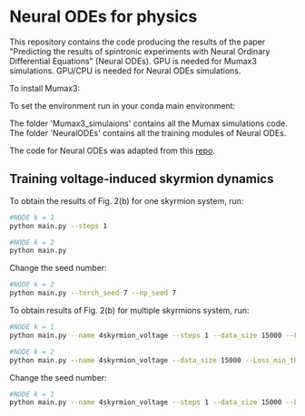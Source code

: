 # Neural ODEs for physics
This repository contains the code producing the results of the paper "Predicting  the results of spintronic experiments with Neural Ordinary Differential Equations" (Neural ODEs). GPU is needed for Mumax3 simulations. GPU/CPU is needed for Neural ODEs simulations. 

To install Mumax3:  

To set the environment run in your conda main environment:   


The folder 'Mumax3_simulaions' contains all the Mumax simulations code. The folder 'NeuralODEs' contains all the training modules of Neural ODEs.  

The code for Neural ODEs was adapted from this [repo](https://github.com/rtqichen/torchdiffeq).   

## Training voltage-induced skyrmion dynamics  

To obtain the results of Fig. 2(b) for one skyrmion system, run:  
```sh
#NODE k = 1
python main.py --steps 1   
```
```sh
#NODE k = 2
python main.py  
```
Change the seed number:  
```sh
#NODE k = 2
python main.py --torch_seed 7 --np_seed 7   
```
To obtain results of Fig. 2(b) for multiple skyrmions system, run:  
```sh
#NODE k = 1
python main.py --name 4skyrmion_voltage --steps 1 --data_size 15000 --Loss_min_th 5e-3  
```
```sh
#NODE k = 2
python main.py --name 4skyrmion_voltage --data_size 15000 --Loss_min_th 5e-3  
```
Change the seed number:  
```sh
#NODE k = 1
python main.py --name 4skyrmion_voltage --steps 1 --data_size 15000 --Loss_min_th 5e-3 --torch_seed 7 --np_seed 7   
```
 
